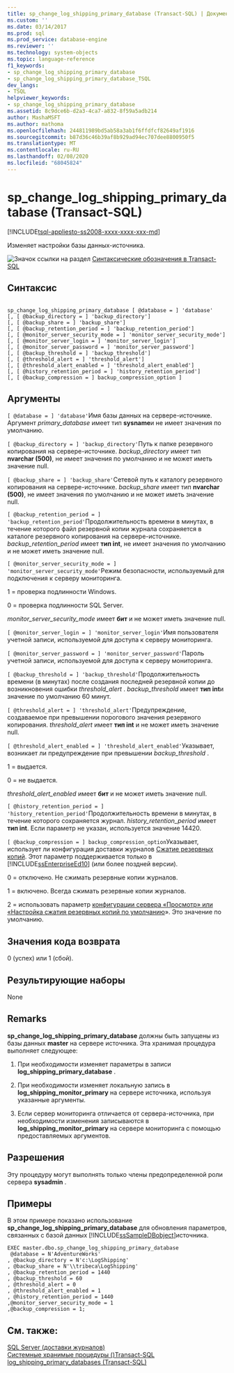 ```yaml
---
title: sp_change_log_shipping_primary_database (Transact-SQL) | Документация Майкрософт
ms.custom: ''
ms.date: 03/14/2017
ms.prod: sql
ms.prod_service: database-engine
ms.reviewer: ''
ms.technology: system-objects
ms.topic: language-reference
f1_keywords:
- sp_change_log_shipping_primary_database
- sp_change_log_shipping_primary_database_TSQL
dev_langs:
- TSQL
helpviewer_keywords:
- sp_change_log_shipping_primary_database
ms.assetid: 8c9dce6b-d2a3-4ca7-a832-8f59a5adb214
author: MashaMSFT
ms.author: mathoma
ms.openlocfilehash: 244811989bd5ab58a3ab1f6ffdfcf82649af1916
ms.sourcegitcommit: b87d36c46b39af8b929ad94ec707dee8800950f5
ms.translationtype: MT
ms.contentlocale: ru-RU
ms.lasthandoff: 02/08/2020
ms.locfileid: "68045824"
---
```

# <a name="sp_change_log_shipping_primary_database-transact-sql"></a>sp_change_log_shipping_primary_database (Transact-SQL)
[!INCLUDE[tsql-appliesto-ss2008-xxxx-xxxx-xxx-md](../../includes/tsql-appliesto-ss2008-xxxx-xxxx-xxx-md.md)]

  Изменяет настройки базы данных-источника.  
  
 ![Значок ссылки на раздел](../../database-engine/configure-windows/media/topic-link.gif "Значок ссылки на раздел") [Синтаксические обозначения в Transact-SQL](../../t-sql/language-elements/transact-sql-syntax-conventions-transact-sql.md)  
  
## <a name="syntax"></a>Синтаксис  
  
```  
  
sp_change_log_shipping_primary_database [ @database = ] 'database'  
[, [ @backup_directory = ] 'backup_directory']   
[, [ @backup_share = ] 'backup_share']   
[, [ @backup_retention_period = ] 'backup_retention_period']  
[, [ @monitor_server_security_mode = ] 'monitor_server_security_mode']  
[, [ @monitor_server_login = ] 'monitor_server_login']  
[, [ @monitor_server_password = ] 'monitor_server_password']  
[, [ @backup_threshold = ] 'backup_threshold']   
[, [ @threshold_alert = ] 'threshold_alert']   
[, [ @threshold_alert_enabled = ] 'threshold_alert_enabled']   
[, [ @history_retention_period = ] 'history_retention_period']  
[, [ @backup_compression = ] backup_compression_option ]   
```  
  
## <a name="arguments"></a>Аргументы  
`[ @database = ] 'database'`Имя базы данных на сервере-источнике. Аргумент *primary_database* имеет тип **sysname**и не имеет значения по умолчанию.  
  
`[ @backup_directory = ] 'backup_directory'`Путь к папке резервного копирования на сервере-источнике. *backup_directory* имеет тип **nvarchar (500)**, не имеет значения по умолчанию и не может иметь значение null.  
  
`[ @backup_share = ] 'backup_share'`Сетевой путь к каталогу резервного копирования на сервере-источнике. *backup_share* имеет тип **nvarchar (500)**, не имеет значения по умолчанию и не может иметь значение null.  
  
`[ @backup_retention_period = ] 'backup_retention_period'`Продолжительность времени в минутах, в течение которого файл резервной копии журнала сохраняется в каталоге резервного копирования на сервере-источнике. *backup_retention_period* имеет **тип int**, не имеет значения по умолчанию и не может иметь значение null.  
  
`[ @monitor_server_security_mode = ] 'monitor_server_security_mode'`Режим безопасности, используемый для подключения к серверу мониторинга.  
  
 1 = проверка подлинности Windows.  
  
 0 = проверка подлинности SQL Server.  
  
 *monitor_server_security_mode* имеет **бит** и не может иметь значение null.  
  
`[ @monitor_server_login = ] 'monitor_server_login'`Имя пользователя учетной записи, используемой для доступа к серверу мониторинга.  
  
`[ @monitor_server_password = ] 'monitor_server_password'`Пароль учетной записи, используемой для доступа к серверу мониторинга.  
  
`[ @backup_threshold = ] 'backup_threshold'`Продолжительность времени (в минутах) после создания последней резервной копии до возникновения ошибки *threshold_alert* . *backup_threshold* имеет **тип int**и значение по умолчанию 60 минут.  
  
`[ @threshold_alert = ] 'threshold_alert'`Предупреждение, создаваемое при превышении порогового значения резервного копирования. *threshold_alert* имеет **тип int** и не может иметь значение null.  
  
`[ @threshold_alert_enabled = ] 'threshold_alert_enabled'`Указывает, возникает ли предупреждение при превышении *backup_threshold* .  
  
 1 = выдается.  
  
 0 = не выдается.  
  
 *threshold_alert_enabled* имеет **бит** и не может иметь значение null.  
  
`[ @history_retention_period = ] 'history_retention_period'`Продолжительность времени в минутах, в течение которого сохраняется журнал. *history_retention_period* имеет **тип int**. Если параметр не указан, используется значение 14420.  
  
`[ @backup_compression = ] backup_compression_option`Указывает, использует ли конфигурация доставки журналов [Сжатие резервных копий](../../relational-databases/backup-restore/backup-compression-sql-server.md). Этот параметр поддерживается только в [!INCLUDE[ssEnterpriseEd10](../../includes/ssenterpriseed10-md.md)] (или более поздней версии).  
  
 0 = отключено. Не сжимать резервные копии журналов.  
  
 1 = включено. Всегда сжимать резервные копии журналов.  
  
 2 = использовать параметр [конфигурации сервера «Просмотр» или «Настройка сжатия резервных копий по умолчанию](../../database-engine/configure-windows/view-or-configure-the-backup-compression-default-server-configuration-option.md)». Это значение по умолчанию.  
  
## <a name="return-code-values"></a>Значения кода возврата  
 0 (успех) или 1 (сбой).  
  
## <a name="result-sets"></a>Результирующие наборы  
 None  
  
## <a name="remarks"></a>Remarks  
 **sp_change_log_shipping_primary_database** должны быть запущены из базы данных **master** на сервере источника. Эта хранимая процедура выполняет следующее:  
  
1.  При необходимости изменяет параметры в записи **log_shipping_primary_database** .  
  
2.  При необходимости изменяет локальную запись в **log_shipping_monitor_primary** на сервере источника, используя указанные аргументы.  
  
3.  Если сервер мониторинга отличается от сервера-источника, при необходимости изменения записываются в **log_shipping_monitor_primary** на сервере мониторинга с помощью предоставляемых аргументов.  
  
## <a name="permissions"></a>Разрешения  
 Эту процедуру могут выполнять только члены предопределенной роли сервера **sysadmin** .  
  
## <a name="examples"></a>Примеры  
 В этом примере показано использование **sp_change_log_shipping_primary_database** для обновления параметров, связанных с базой данных [!INCLUDE[ssSampleDBobject](../../includes/sssampledbobject-md.md)]источника.  
  
```  
EXEC master.dbo.sp_change_log_shipping_primary_database   
 @database = N'AdventureWorks'   
, @backup_directory = N'c:\LogShipping'   
, @backup_share = N'\\tribeca\LogShipping'   
, @backup_retention_period = 1440   
, @backup_threshold = 60   
, @threshold_alert = 0   
, @threshold_alert_enabled = 1   
, @history_retention_period = 1440   
,@monitor_server_security_mode = 1  
,@backup_compression = 1;  
```  
  
## <a name="see-also"></a>См. также:  
 [SQL Server &#40;доставки журналов&#41;](../../database-engine/log-shipping/about-log-shipping-sql-server.md)   
 [Системные хранимые процедуры &#40;&#41;Transact-SQL](../../relational-databases/system-stored-procedures/system-stored-procedures-transact-sql.md)   
 [log_shipping_primary_databases &#40;Transact-SQL&#41;](../../relational-databases/system-tables/log-shipping-primary-databases-transact-sql.md)  
  
  
